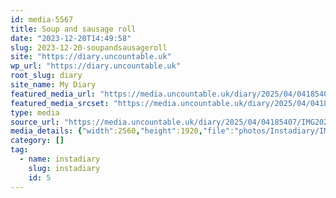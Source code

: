 ```yaml
---
id: media-5567
title: Soup and sausage roll
date: "2023-12-20T14:49:58"
slug: 2023-12-20-soupandsausageroll
site: "https://diary.uncountable.uk"
wp_url: "https://diary.uncountable.uk"
root_slug: diary
site_name: My Diary
featured_media_url: "https://media.uncountable.uk/diary/2025/04/04185407/IMG20231220144958-scaled.webp"
featured_media_srcset: "https://media.uncountable.uk/diary/2025/04/04185407/IMG20231220144958-300x225.webp 300w, https://media.uncountable.uk/diary/2025/04/04185407/IMG20231220144958-1024x768.webp 1024w, https://media.uncountable.uk/diary/2025/04/04185407/IMG20231220144958-150x150.webp 150w, https://media.uncountable.uk/diary/2025/04/04185407/IMG20231220144958-640x480.webp 640w, https://media.uncountable.uk/diary/2025/04/04185407/IMG20231220144958-scaled.webp 2560w"
type: media
source_url: "https://media.uncountable.uk/diary/2025/04/04185407/IMG20231220144958-scaled.webp"
media_details: {"width":2560,"height":1920,"file":"photos/Instadiary/IMG20231220144958-scaled.webp","filesize":246966,"sizes":{"medium":{"file":"IMG20231220144958-300x225.webp","width":300,"height":225,"filesize":16460,"mime_type":"image/webp","source_url":"https://media.uncountable.uk/diary/2025/04/04185407/IMG20231220144958-300x225.webp"},"large":{"file":"IMG20231220144958-1024x768.webp","width":1024,"height":768,"filesize":81424,"mime_type":"image/webp","source_url":"https://media.uncountable.uk/diary/2025/04/04185407/IMG20231220144958-1024x768.webp"},"thumbnail":{"file":"IMG20231220144958-150x150.webp","width":150,"height":150,"filesize":6672,"mime_type":"image/webp","source_url":"https://media.uncountable.uk/diary/2025/04/04185407/IMG20231220144958-150x150.webp"},"mobwidth":{"file":"IMG20231220144958-640x480.webp","width":640,"height":480,"filesize":45714,"mime_type":"image/webp","source_url":"https://media.uncountable.uk/diary/2025/04/04185407/IMG20231220144958-640x480.webp"},"full":{"file":"IMG20231220144958-scaled.webp","width":2560,"height":1920,"mime_type":"image/webp","source_url":"https://media.uncountable.uk/diary/2025/04/04185407/IMG20231220144958-scaled.webp"}},"image_meta":{"aperture":"0","credit":"","camera":"","caption":"","created_timestamp":"0","copyright":"","focal_length":"0","iso":"0","shutter_speed":"0","title":"","orientation":"0","keywords":[]},"original_image":"IMG20231220144958.webp"}
category: []
tag:
  - name: instadiary
    slug: instadiary
    id: 5
---
```



